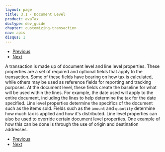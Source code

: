 ```yaml
---
layout: page
title: 3.1 - Document Level
product: avaTax
doctype: dev_guide
chapter: customizing-transaction
nav: apis
disqus: 1
---
```


<ul class="pager">
  <li class="previous"><a href="/avatax/dev-guide/customizing-transaction/"><i class="glyphicon glyphicon-chevron-left"></i>Previous</a></li>
  <li class="next"><a href="/avatax/dev-guide/customizing-transaction/origin-and-destination/">Next<i class="glyphicon glyphicon-chevron-right"></i></a></li>
</ul>

A transaction is made up of document level and line level properties.  These properties are a set of required and optional fields that apply to the transaction.  Some of these fields have bearing on how tax is calculated, while others may be used as reference fields for reporting and tracking purposes.  At the document level, these fields create the baseline for what will be used within the lines.  For example, the date used will apply to the entire document, including the lines to help determine the tax for the date specified.  Line level properties determine the specifics of the document such as the items sold.  Fields such as the <code>amount</code> and <code>quantity</code> determine how much tax is applied and how it's distributed.  Line level properties can also be used to override certain document level properties.  One example of how this can be done is through the use of origin and destination addresses.

<ul class="pager">
  <li class="previous"><a href="/avatax/dev-guide/customizing-transaction/"><i class="glyphicon glyphicon-chevron-left"></i>Previous</a></li>
  <li class="next"><a href="/avatax/dev-guide/customizing-transaction/origin-and-destination/">Next<i class="glyphicon glyphicon-chevron-right"></i></a></li>
</ul>
